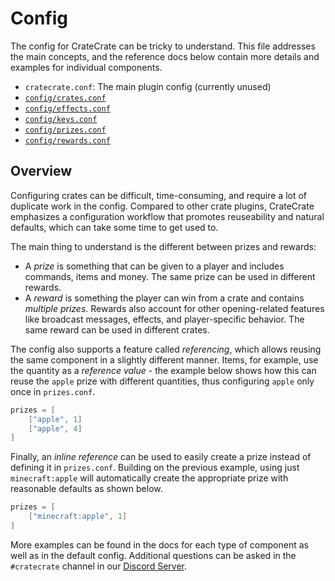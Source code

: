 # Config

The config for CrateCrate can be tricky to understand. This file addresses the
main concepts, and the reference docs below contain more details and examples
for individual components.

 - `cratecrate.conf`: The main plugin config (currently unused)
 - [`config/crates.conf`](Crates.md)
 - [`config/effects.conf`](Effects.md)
 - [`config/keys.conf`](Keys.md)
 - [`config/prizes.conf`](Prizes.md)
 - [`config/rewards.conf`](Rewards.md)

## Overview

Configuring crates can be difficult, time-consuming, and require a lot of
duplicate work in the config. Compared to other crate plugins, CrateCrate
emphasizes a configuration workflow that promotes reuseability and natural
defaults, which can take some time to get used to.

The main thing to understand is the different between prizes and rewards:

 - A *prize* is something that can be given to a player and includes commands,
   items and money. The same prize can be used in different rewards.
 - A *reward* is something the player can win from a crate and contains
   *multiple prizes*. Rewards also account for other opening-related features
   like broadcast messages, effects, and player-specific behavior. The same
   reward can be used in different crates.

The config also supports a feature called *referencing*, which allows reusing
the same component in a slightly different manner. Items, for example, use the
quantity as a *reference value* - the example below shows how this can reuse the
`apple` prize with different quantities, thus configuring `apple` only once in
`prizes.conf`.

```java
prizes = [
    ["apple", 1]
    ["apple", 4]
]
```

Finally, an *inline reference* can be used to easily create a prize instead of
defining it in `prizes.conf`. Building on the previous example, using just
`minecraft:apple` will automatically create the appropriate prize with
reasonable defaults as shown below. 

```java
prizes = [
    ["minecraft:apple", 1]
]
```

More examples can be found in the docs for each type of component as well as in
the default config. Additional questions can be asked in the `#cratecrate`
channel in our [Discord Server](https://discord.gg/zWqnAa9KRn).
